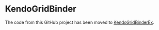 # KendoGridBinder

The code from this GitHub project has been moved to [KendoGridBinderEx](https://github.com/StefH/KendoGridBinderEx).